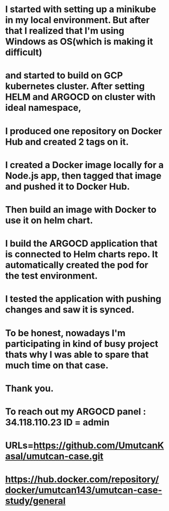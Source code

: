 #     I started with setting up a minikube in my local environment. But after that I realized that I'm using Windows as OS(which is making it difficult)
#     and started to build on GCP kubernetes cluster. After setting HELM and ARGOCD on cluster with ideal namespace,
#     I produced one repository on Docker Hub and created 2 tags on it. 
#     I created a Docker image locally for a Node.js app, then tagged that image and pushed it to Docker Hub.
#     Then build an image with Docker to use it on helm chart.
#     I build the ARGOCD application that is connected to Helm charts repo. It automatically created the pod for the test environment.
#     I tested the application with pushing changes and saw it is synced.
#     To be honest, nowadays I'm participating in kind of busy project thats why I was able to spare that much time on that case.
#     Thank you. 

#     To reach out my ARGOCD panel : 34.118.110.23   ID = admin

#     URLs=https://github.com/UmutcanKasal/umutcan-case.git
#          https://hub.docker.com/repository/docker/umutcan143/umutcan-case-study/general
